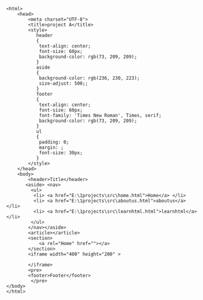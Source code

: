 <!DOCTYPE html>
    <html>
        <head>
            <meta charset="UTF-8">
            <title>project A</title>
            <style>
               header
               {
                text-align: center;
                font-size: 60px;
                background-color: rgb(73, 209, 209);
               }
               aside
               {
                background-color: rgb(236, 230, 223);
                size-adjust: 500;;
               }
               footer
               {
                text-align: center;
                font-size: 60px;
                font-family: 'Times New Roman', Times, serif;
                background-color: rgb(73, 209, 209);
               }
               ul
               {
                padding: 0;
                margin: ;
                font-size: 30px;
               }
            </style>
        </head>
        <body>
            <header>Title</header>
           <aside> <nav>
             <ul>     
              <li> <a href="E:\1projects\src\home.html">Home</a> </li>
              <li> <a href="E:\1projects\src\aboutus.html">aboutus</a></li>
              <li> <a href="E:\1projects\src\learnhtml.html">learnhtml</a></li>
             </ul>   
            </nav></aside>
            <article></article>
            <section>
                <a rel="Home" href=""></a>
            </section>
            <iframe width="400" height="200" >
            
            </iframe>
            <pre>
            <footer>Footer</footer>
             </pre>
    </body>
    </html>
